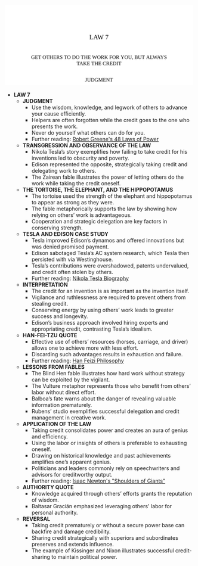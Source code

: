 ![07-take-credit](07-take-credit.best.png)

- **LAW 7**
  - **JUDGMENT**
    - Use the wisdom, knowledge, and legwork of others to advance your cause efficiently.
    - Helpers are often forgotten while the credit goes to the one who presents the work.
    - Never do yourself what others can do for you.
    - Further reading: [Robert Greene's 48 Laws of Power](https://en.wikipedia.org/wiki/The_48_Laws_of_Power)
  - **TRANSGRESSION AND OBSERVANCE OF THE LAW**
    - Nikola Tesla’s story exemplifies how failing to take credit for his inventions led to obscurity and poverty.
    - Edison represented the opposite, strategically taking credit and delegating work to others.
    - The Zairean fable illustrates the power of letting others do the work while taking the credit oneself.
  - **THE TORTOISE, THE ELEPHANT, AND THE HIPPOPOTAMUS**
    - The tortoise used the strength of the elephant and hippopotamus to appear as strong as they were.
    - The fable metaphorically supports the law by showing how relying on others’ work is advantageous.
    - Cooperation and strategic delegation are key factors in conserving strength.
  - **TESLA AND EDISON CASE STUDY**
    - Tesla improved Edison’s dynamos and offered innovations but was denied promised payment.
    - Edison sabotaged Tesla’s AC system research, which Tesla then persisted with via Westinghouse.
    - Tesla’s contributions were overshadowed, patents undervalued, and credit often stolen by others.
    - Further reading: [Nikola Tesla Biography](https://www.britannica.com/biography/Nikola-Tesla)
  - **INTERPRETATION**
    - The credit for an invention is as important as the invention itself.
    - Vigilance and ruthlessness are required to prevent others from stealing credit.
    - Conserving energy by using others’ work leads to greater success and longevity.
    - Edison’s business approach involved hiring experts and appropriating credit, contrasting Tesla’s idealism.
  - **HAN-FEI-TZU QUOTE**
    - Effective use of others’ resources (horses, carriage, and driver) allows one to achieve more with less effort.
    - Discarding such advantages results in exhaustion and failure.
    - Further reading: [Han Feizi Philosophy](https://plato.stanford.edu/entries/han-feizi/)
  - **LESSONS FROM FABLES**
    - The Blind Hen fable illustrates how hard work without strategy can be exploited by the vigilant.
    - The Vulture metaphor represents those who benefit from others’ labor without direct effort.
    - Balboa’s fate warns about the danger of revealing valuable information prematurely.
    - Rubens’ studio exemplifies successful delegation and credit management in creative work.
  - **APPLICATION OF THE LAW**
    - Taking credit consolidates power and creates an aura of genius and efficiency.
    - Using the labor or insights of others is preferable to exhausting oneself.
    - Drawing on historical knowledge and past achievements amplifies one’s apparent genius.
    - Politicians and leaders commonly rely on speechwriters and advisors for creditworthy output.
    - Further reading: [Isaac Newton's "Shoulders of Giants"](https://www.nasa.gov/content/goddard/standing-on-the-shoulders-of-giants)
  - **AUTHORITY QUOTE**
    - Knowledge acquired through others’ efforts grants the reputation of wisdom.
    - Baltasar Gracián emphasized leveraging others' labor for personal authority.
  - **REVERSAL**
    - Taking credit prematurely or without a secure power base can backfire and damage credibility.
    - Sharing credit strategically with superiors and subordinates preserves and extends influence.
    - The example of Kissinger and Nixon illustrates successful credit-sharing to maintain political power.
